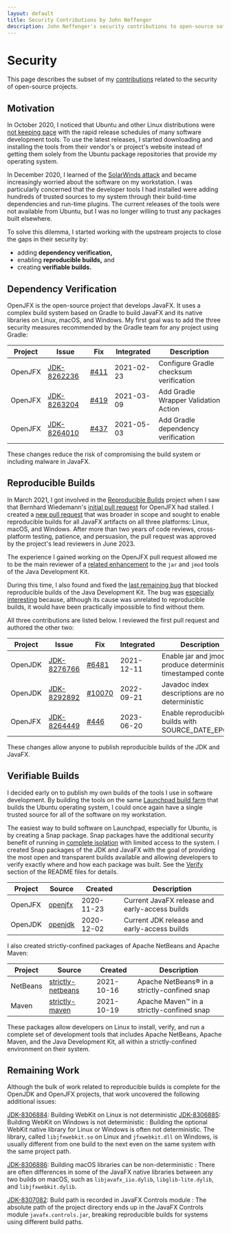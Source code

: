 ```yaml
---
layout: default
title: Security Contributions by John Neffenger
description: John Neffenger's security contributions to open-source software.
---
```


# Security

This page describes the subset of my [contributions](contributions.html) related to the security of open-source projects.

## Motivation

In October 2020, I noticed that Ubuntu and other Linux distributions were [not keeping pace](https://answers.launchpad.net/ubuntu/+source/openjdk-15/+question/693547) with the rapid release schedules of many software development tools.
To use the latest releases, I started downloading and installing the tools from their vendor's or project's website instead of getting them solely from the Ubuntu package repositories that provide my operating system.

In December 2020, I learned of the [SolarWinds attack](https://www.linux.com/news/preventing-supply-chain-attacks-like-solarwinds/) and became increasingly worried about the software on my workstation.
I was particularly concerned that the developer tools I had installed were adding hundreds of trusted sources to my system through their build-time dependencies and run-time plugins.
The current releases of the tools were not available from Ubuntu, but I was no longer willing to trust any packages built elsewhere.

To solve this dilemma, I started working with the upstream projects to close the gaps in their security by:

* adding **dependency verification,**
* enabling **reproducible builds,** and
* creating **verifiable builds.**

## Dependency Verification

OpenJFX is the open-source project that develops JavaFX.
It uses a complex build system based on Gradle to build JavaFX and its native libraries on Linux, macOS, and Windows.
My first goal was to add the three security measures recommended by the Gradle team for any project using Gradle:

| Project | Issue             | Fix        | Integrated | Description                            |
| ------- | ----------------- | ---------- | ---------- | -------------------------------------- |
| OpenJFX | [JDK-8262236][a1] | [#411][b1] | 2021-02-23 | Configure Gradle checksum verification |
| OpenJFX | [JDK-8263204][a2] | [#419][b2] | 2021-03-09 | Add Gradle Wrapper Validation Action   |
| OpenJFX | [JDK-8264010][a3] | [#437][b3] | 2021-05-03 | Add Gradle dependency verification     |

[a1]: https://bugs.openjdk.org/browse/JDK-8262236
[a2]: https://bugs.openjdk.org/browse/JDK-8263204
[a3]: https://bugs.openjdk.org/browse/JDK-8264010

[b1]: https://github.com/openjdk/jfx/pull/411
[b2]: https://github.com/openjdk/jfx/pull/419
[b3]: https://github.com/openjdk/jfx/pull/437

These changes reduce the risk of compromising the build system or including malware in JavaFX.

## Reproducible Builds

In March 2021, I got involved in the [Reproducible Builds](https://reproducible-builds.org/who/people/) project when I saw that Bernhard Wiedemann's [initial pull request](https://github.com/openjdk/jfx/pull/99) for OpenJFX had stalled.
I created a [new pull request](https://github.com/openjdk/jfx/pull/446) that was broader in scope and sought to enable reproducible builds for all JavaFX artifacts on all three platforms: Linux, macOS, and Windows.
After more than two years of code reviews, cross-platform testing, patience, and persuasion, the pull request was approved by the project's lead reviewers in June 2023.

The experience I gained working on the OpenJFX pull request allowed me to be the main reviewer of a [related enhancement](https://github.com/openjdk/jdk/pull/6481) to the `jar` and `jmod` tools of the Java Development Kit.

During this time, I also found and fixed the [last remaining bug](https://bugs.openjdk.org/browse/JDK-8292892?jql=labels%3Dreproducible-build) that blocked reproducible builds of the Java Development Kit.
The bug was [especially interesting](https://github.com/openjdk/jdk/pull/10070#issuecomment-1230888930) because, although its cause was unrelated to reproducible builds, it would have been practically impossible to find without them.

All three contributions are listed below.
I reviewed the first pull request and authored the other two:

| Project | Issue             | Fix          | Integrated | Description                                                      |
| ------- | ----------------- | ------------ | ---------- | ---------------------------------------------------------------- |
| OpenJDK | [JDK-8276766][c1] | [#6481][d1]  | 2021-12-11 | Enable jar and jmod to produce deterministic timestamped content |
| OpenJDK | [JDK-8292892][c2] | [#10070][d2] | 2022-09-21 | Javadoc index descriptions are not deterministic                 |
| OpenJFX | [JDK-8264449][c3] | [#446][d3]   | 2023-06-20 | Enable reproducible builds with SOURCE_DATE_EPOCH                |

These changes allow anyone to publish reproducible builds of the JDK and JavaFX.

[c1]: https://bugs.openjdk.org/browse/JDK-8276766
[c2]: https://bugs.openjdk.org/browse/JDK-8292892
[c3]: https://bugs.openjdk.org/browse/JDK-8264449

[d1]: https://github.com/openjdk/jdk/pull/6481
[d2]: https://github.com/openjdk/jdk/pull/10070
[d3]: https://github.com/openjdk/jfx/pull/446

## Verifiable Builds

I decided early on to publish my own builds of the tools I use in software development.
By building the tools on the same [Launchpad build farm](https://launchpad.net/builders) that builds the Ubuntu operating system, I could once again have a single trusted source for all of the software on my workstation.

The easiest way to build software on Launchpad, especially for Ubuntu, is by creating a Snap package.
Snap packages have the additional security benefit of running in [complete isolation](https://snapcraft.io/docs/snap-confinement) with limited access to the system.
I created Snap packages of the JDK and JavaFX with the goal of providing the most open and transparent builds available and allowing developers to verify exactly where and how each package was built.
See the [Verify](https://github.com/jgneff/openjdk#verify) section of the README files for details.

| Project | Source        | Created    | Description                                    |
| ------- | ------------- | ---------- | ---------------------------------------------- |
| OpenJFX | [openjfx][e1] | 2020-11-23 | Current JavaFX release and early-access builds |
| OpenJDK | [openjdk][e2] | 2020-12-02 | Current JDK release and early-access builds    |

I also created strictly-confined packages of Apache NetBeans and Apache Maven:

| Project  | Source                  | Created    | Description                                  |
| -------- | ----------------------- | ---------- | -------------------------------------------- |
| NetBeans | [strictly-netbeans][f1] | 2021-10-16 | Apache NetBeans® in a strictly-confined snap |
| Maven    | [strictly-maven][f2]    | 2021-10-19 | Apache Maven™ in a strictly-confined snap    |

These packages allow developers on Linux to install, verify, and run a complete set of development tools that includes Apache NetBeans, Apache Maven, and the Java Development Kit, all within a strictly-confined environment on their system.

[e1]: https://github.com/jgneff/openjfx
[e2]: https://github.com/jgneff/openjdk

[f1]: https://github.com/jgneff/strictly-netbeans
[f2]: https://github.com/jgneff/strictly-maven

## Remaining Work

Although the bulk of work related to reproducible builds is complete for the OpenJDK and OpenJFX projects, that work uncovered the following additional issues:

[JDK-8306884](https://bugs.openjdk.org/browse/JDK-8306884): Building WebKit on Linux is not deterministic
[JDK-8306885](https://bugs.openjdk.org/browse/JDK-8306885): Building WebKit on Windows is not deterministic
: Building the optional WebKit native library for Linux or Windows is often not deterministic.
The library, called `libjfxwebkit.so` on Linux and `jfxwebkit.dll` on Windows, is usually different from one build to the next even on the same system with the same project path.

[JDK-8306886](https://bugs.openjdk.org/browse/JDK-8306886): Building macOS libraries can be non-deterministic
: There are often differences in some of the JavaFX native libraries between any two builds on macOS, such as `libjavafx_iio.dylib`, `libglib-lite.dylib`, and `libjfxwebkit.dylib`.

[JDK-8307082](https://bugs.openjdk.org/browse/JDK-8307082): Build path is recorded in JavaFX Controls module
: The absolute path of the project directory ends up in the JavaFX Controls module `javafx.controls.jar`, breaking reproducible builds for systems using different build paths.

